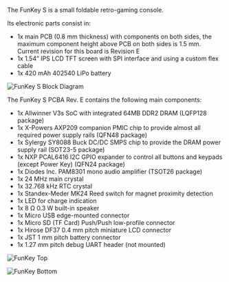 The FunKey S is a small foldable retro-gaming console.

Its electronic parts consist in:

 - 1x main PCB (0.8 mm thickness) with components on both sides, the maximum component height above PCB on both sides is 1.5 mm. Current revision for this board is Revision E
 - 1x 1.54” IPS LCD TFT screen with SPI interface and using a custom flex cable
 - 1x 420 mAh 402540 LiPo battery

![FunKey S Block Diagram](/assets/images/FunKey%20S%20Block%20Diagram.png)

The FunKey S PCBA Rev. E contains the following main components:

 - 1x Allwinner V3s SoC with integrated 64MB DDR2 DRAM (LQFP128 package)
 - 1x X-Powers AXP209 companion PMIC chip to provide almost all required power supply rails (QFN48 package)
 - 1x Sylergy SY8088 Buck DC/DC SMPS chip to provide the DRAM power supply rail (SOT23-5 package)
 - 1x NXP PCAL6416 I2C GPIO expander to control all buttons and keypads (except Power Key) (QFN24 package)
 - 1x Diodes Inc. PAM8301 mono audio amplifier (TSOT26 package)
 - 1x 24 MHz main crystal
 - 1x 32.768 kHz RTC crystal
 - 1x Standex-Meder MK24 Reed switch for magnet proximity detection
 - 1x LED for charge indication
 - 1x 8 Ω 0.3 W built-in speaker
 - 1x Micro USB edge-mounted connector
 - 1x Micro SD (TF Card) Push/Push low-profile connector
 - 1x Hirose DF37 0.4 mm pitch miniature LCD connector
 - 1x JST 1 mm pitch battery connector
 - 1x 1.27 mm pitch debug UART header (not mounted)

![FunKey Top](/assets/images/FunKey%20S%20Top.png)

![FunKey Bottom](/assets/images/FunKey%20S%20Bottom.png)
